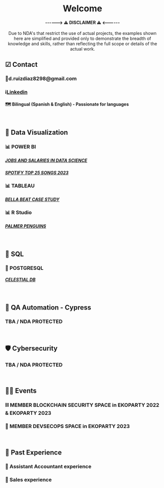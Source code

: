 <H1 align='center'>Welcome</H1>
<H4 align='center'> ------> ⚠ DISCLAIMER ⚠ <------ </H4>
<p align='center'> Due to NDA's that restrict the use of actual projects, the examples shown here are simplified and provided only to demonstrate the breadth of knowledge and skills, rather than reflecting the full scope or details of the actual work. </p>
<h2> </h2>
<H2> ☑ Contact </H2>
<h3>📧d.ruizdiaz8298@gmail.com</h3>
<h3>ℹ<a href='https://www.linkedin.com/in/vigne98'>Linkedin</a> </h3>
<h4>🗺 Bilingual (Spanish & English) - Passionate for languages</h4>
<br/>
<H2 align='1center'>🎯 Data Visualization </H2>
<h3> 📊 POWER BI </h3>
<h5> <a href="https://github.com/Vigne98/Jobs-and-Salaries-in-Data-Science"> JOBS AND SALARIES IN DATA SCIENCE </a> </h5>
<h5> <a href="https://github.com/Vigne98/Spotify-TOP-25-Songs-2023"> SPOTIFY TOP 25 SONGS 2023 </a> </h5>
<h3> 📊 TABLEAU </h3>
<h5> <a href="https://github.com/Vigne98/Bellabeat-Case-Study"> BELLA BEAT CASE STUDY </a> </h5>
<h3> 📊 R Studio </h3>
<h5> <a href="https://github.com/Vigne98/Palmer-Penguins-Analysis"> PALMER PENGUINS  </a> </h5>
<br/>
<H2 align='1center'> 📃 SQL </H2>
<h3> 🐘 POSTGRESQL</h3>
<h5> <a href="https://github.com/Vigne98/CelestialDB"> CELESTIAL DB </a> </h5>
<br/>
<H2 align='1center'> 🤖 QA Automation - Cypress </H2>
<h3> TBA / NDA PROTECTED </h3>
<br/>
<H2 align='1center'> 🛡 Cybersecurity </H2>
<h3> TBA / NDA PROTECTED </h3>
<br/>
<H2 align='1center'> 🏴‍☠️ Events </H2>
<h3> ⛓ MEMBER BLOCKCHAIN SECURITY SPACE in EKOPARTY 2022 & EKOPARTY 2023 </h3>
<h3> 🦄 MEMBER DEVSECOPS SPACE in EKOPARTY 2023 </h3>
<br/>
<H2 align='1center'> 🤝 Past Experience </H2>
<h3>👔 Assistant Accountant experience</h3>
<h3>🛒 Sales experience</h3>



